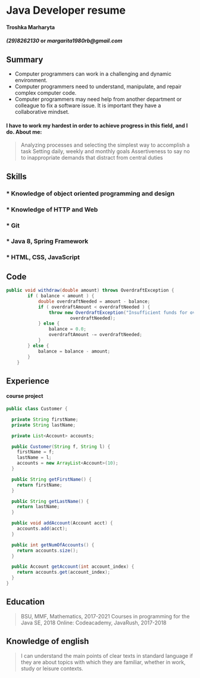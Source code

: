  # Java Developer resume
 
#### Troshka Marharyta 
#### *(29)8262130* or _margarita1980rb@gmail.com_
## Summary
* Computer programmers can work in a challenging and dynamic environment.
* Computer programmers need to understand, manipulate, and repair complex computer code.
* Computer programmers may need help from another department or colleague to fix a software issue. It is important they have a collaborative mindset.
#### I have to work my hardest in order to achieve progress in this field, and I do. About me:
> Analyzing processes and selecting the simplest way to accomplish a task
> Setting daily, weekly and monthly goals
> Assertiveness to say no to inappropriate demands that distract from central duties
## Skills
### * Knowledge of object oriented programming and design
### * Knowledge of HTTP and Web
### * Git
### * Java 8, Spring Framework
### * HTML, CSS, JavaScript
## Code
```java
public void withdraw(double amount) throws OverdraftException {
        if ( balance < amount ) {            
            double overdraftNeeded = amount - balance;
            if ( overdraftAmount < overdraftNeeded ) {                
                throw new OverdraftException("Insufficient funds for overdraft protection",
                        overdraftNeeded);                
            } else {                
                balance = 0.0;
                overdraftAmount -= overdraftNeeded;
            }            
        } else {            
            balance = balance - amount;
        }
    }
  ```
## Experience
#### course project
```java
public class Customer {

  private String firstName;
  private String lastName;

  private List<Account> accounts;

  public Customer(String f, String l) {
    firstName = f;
    lastName = l;
    accounts = new ArrayList<Account>(10);
  }

  public String getFirstName() {
    return firstName;
  }

  public String getLastName() {
    return lastName;
  }

  public void addAccount(Account acct) {
    accounts.add(acct);
  }

  public int getNumOfAccounts() {
    return accounts.size();
  }

  public Account getAccount(int account_index) {
    return accounts.get(account_index);
  }
}
```
## Education
> BSU, MMF, Mathematics, 2017-2021
> Courses in programming for the Java SE, 2018 
> Online: Codeacademy, JavaRush, 2017-2018
## Knowledge of english
> I can understand the main points of clear texts in standard language if they are about topics with which they are familiar, whether in work, study or leisure contexts.






